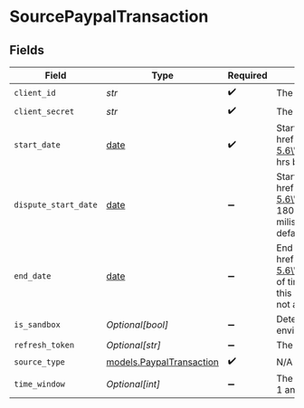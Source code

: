 # SourcePaypalTransaction


## Fields

| Field                                                                                                                                                                                                                                                                                                                                             | Type                                                                                                                                                                                                                                                                                                                                              | Required                                                                                                                                                                                                                                                                                                                                          | Description                                                                                                                                                                                                                                                                                                                                       | Example                                                                                                                                                                                                                                                                                                                                           |
| ------------------------------------------------------------------------------------------------------------------------------------------------------------------------------------------------------------------------------------------------------------------------------------------------------------------------------------------------- | ------------------------------------------------------------------------------------------------------------------------------------------------------------------------------------------------------------------------------------------------------------------------------------------------------------------------------------------------- | ------------------------------------------------------------------------------------------------------------------------------------------------------------------------------------------------------------------------------------------------------------------------------------------------------------------------------------------------- | ------------------------------------------------------------------------------------------------------------------------------------------------------------------------------------------------------------------------------------------------------------------------------------------------------------------------------------------------- | ------------------------------------------------------------------------------------------------------------------------------------------------------------------------------------------------------------------------------------------------------------------------------------------------------------------------------------------------- |
| `client_id`                                                                                                                                                                                                                                                                                                                                       | *str*                                                                                                                                                                                                                                                                                                                                             | :heavy_check_mark:                                                                                                                                                                                                                                                                                                                                | The Client ID of your Paypal developer application.                                                                                                                                                                                                                                                                                               |                                                                                                                                                                                                                                                                                                                                                   |
| `client_secret`                                                                                                                                                                                                                                                                                                                                   | *str*                                                                                                                                                                                                                                                                                                                                             | :heavy_check_mark:                                                                                                                                                                                                                                                                                                                                | The Client Secret of your Paypal developer application.                                                                                                                                                                                                                                                                                           |                                                                                                                                                                                                                                                                                                                                                   |
| `start_date`                                                                                                                                                                                                                                                                                                                                      | [date](https://docs.python.org/3/library/datetime.html#date-objects)                                                                                                                                                                                                                                                                              | :heavy_check_mark:                                                                                                                                                                                                                                                                                                                                | Start Date for data extraction in <a href=\"https://datatracker.ietf.org/doc/html/rfc3339#section-5.6\">ISO format</a>. Date must be in range from 3 years till 12 hrs before present time.                                                                                                                                                       | 2021-06-11T23:59:59Z                                                                                                                                                                                                                                                                                                                              |
| `dispute_start_date`                                                                                                                                                                                                                                                                                                                              | [date](https://docs.python.org/3/library/datetime.html#date-objects)                                                                                                                                                                                                                                                                              | :heavy_minus_sign:                                                                                                                                                                                                                                                                                                                                | Start Date parameter for the list dispute endpoint in <a href=\"https://datatracker.ietf.org/doc/html/rfc3339#section-5.6\">ISO format</a>. This Start Date must be in range within 180 days before present time, and requires ONLY 3 miliseconds(mandatory). If you don't use this option, it defaults to a start date set 180 days in the past. | 2021-06-11T23:59:59.000Z                                                                                                                                                                                                                                                                                                                          |
| `end_date`                                                                                                                                                                                                                                                                                                                                        | [date](https://docs.python.org/3/library/datetime.html#date-objects)                                                                                                                                                                                                                                                                              | :heavy_minus_sign:                                                                                                                                                                                                                                                                                                                                | End Date for data extraction in <a href=\"https://datatracker.ietf.org/doc/html/rfc3339#section-5.6\">ISO format</a>. This can be help you select specific range of time, mainly for test purposes  or data integrity tests. When this is not used, now_utc() is used by the streams. This does not apply to Disputes and Product streams.        | 2021-06-11T23:59:59Z                                                                                                                                                                                                                                                                                                                              |
| `is_sandbox`                                                                                                                                                                                                                                                                                                                                      | *Optional[bool]*                                                                                                                                                                                                                                                                                                                                  | :heavy_minus_sign:                                                                                                                                                                                                                                                                                                                                | Determines whether to use the sandbox or production environment.                                                                                                                                                                                                                                                                                  |                                                                                                                                                                                                                                                                                                                                                   |
| `refresh_token`                                                                                                                                                                                                                                                                                                                                   | *Optional[str]*                                                                                                                                                                                                                                                                                                                                   | :heavy_minus_sign:                                                                                                                                                                                                                                                                                                                                | The key to refresh the expired access token.                                                                                                                                                                                                                                                                                                      |                                                                                                                                                                                                                                                                                                                                                   |
| `source_type`                                                                                                                                                                                                                                                                                                                                     | [models.PaypalTransaction](../models/paypaltransaction.md)                                                                                                                                                                                                                                                                                        | :heavy_check_mark:                                                                                                                                                                                                                                                                                                                                | N/A                                                                                                                                                                                                                                                                                                                                               |                                                                                                                                                                                                                                                                                                                                                   |
| `time_window`                                                                                                                                                                                                                                                                                                                                     | *Optional[int]*                                                                                                                                                                                                                                                                                                                                   | :heavy_minus_sign:                                                                                                                                                                                                                                                                                                                                | The number of days per request. Must be a number between 1 and 31.                                                                                                                                                                                                                                                                                |                                                                                                                                                                                                                                                                                                                                                   |